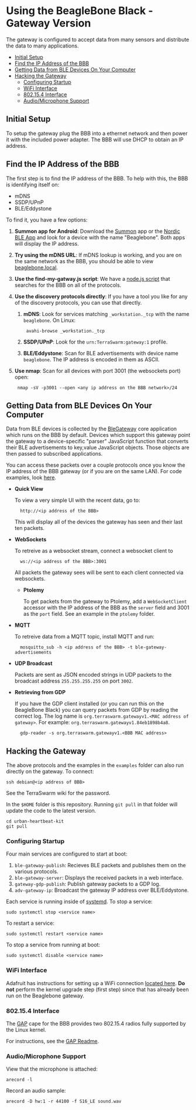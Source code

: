 Using the BeagleBone Black - Gateway Version
============================================

The gateway is configured to accept data from many sensors
and distribute the data to many applications.

<!-- START doctoc generated TOC please keep comment here to allow auto update -->
<!-- DON'T EDIT THIS SECTION, INSTEAD RE-RUN doctoc TO UPDATE -->


- [Initial Setup](#initial-setup)
- [Find the IP Address of the BBB](#find-the-ip-address-of-the-bbb)
- [Getting Data from BLE Devices On Your Computer](#getting-data-from-ble-devices-on-your-computer)
- [Hacking the Gateway](#hacking-the-gateway)
  - [Configuring Startup](#configuring-startup)
  - [WiFi Interface](#wifi-interface)
  - [802.15.4 Interface](#802154-interface)
  - [Audio/Microphone Support](#audomicrophone-support)

<!-- END doctoc generated TOC please keep comment here to allow auto update -->

Initial Setup
-------------

To setup the gateway plug the BBB into a ethernet network and then power
it with the included power adapter. The BBB will use DHCP to obtain
an IP address.

Find the IP Address of the BBB
------------------------------

The first step is to find the IP address of the BBB. To help with this,
the BBB is identifying itself on:

- mDNS
- SSDP/UPnP
- BLE/Eddystone

To find it, you have a few options:

1. **Summon app for Android**: Download the
[Summon](https://play.google.com/store/apps/details?id=edu.umich.eecs.lab11.summon)
app or the [Nordic BLE App](https://play.google.com/store/apps/details?id=no.nordicsemi.android.mcp)
and look for a device with the name "Beaglebone". Both apps will display the IP address.

2. **Try using the mDNS URL**: If mDNS lookup is working, and you are on the same
network as the BBB, you should be able to view [beaglebone.local](http://beaglebone.local/).

3. **Use the find-my-gatway.js script**: We have a
[node.js script](https://github.com/terraswarm/urban-heartbeat-kit/tree/master/discover/find-my-gateway)
that searches for the BBB on all of the protocols.

4. **Use the discovery protocols directly**: If you have a tool you like for
any of the discovery protocols, you can use that directly.
    1. **mDNS**: Look for services matching `_workstation._tcp` with the name
    `beaglebone`. On Linux:

            avahi-browse _workstation._tcp
   2. **SSDP/UPnP**: Look for the `urn:TerraSwarm:gateway:1` profile.
   3. **BLE/Eddystone**: Scan for BLE advertisements with device
   name `beaglebone`. The IP address is encoded in them as ASCII.

5. **Use nmap**: Scan for all devices with port 3001 (the websockets port)
open:

        nmap -sV -p3001 --open <any ip address on the BBB network>/24


Getting Data from BLE Devices On Your Computer
----------------------------------------------

Data from BLE devices is collected by the
[BleGateway](https://github.com/lab11/gateway/tree/master/software/ble-gateway)
core application which runs on the BBB by default. Devices which support
this gateway point the gateway to a
device-specific "parser" JavaScript function that converts their BLE
advertisements to key,value JavaScript objects. Those objects are then
passed to subscribed applications.

You can access these packets over a couple protocols once you know
the IP address of the BBB gateway (or if you are on the same
LAN). For code examples, look
[here](https://github.com/terraswarm/urban-heartbeat-kit/tree/master/examples).

- **Quick View**

    To view a very simple UI with the recent data, go to:

        http://<ip address of the BBB>

    This will display all of the devices the gateway has seen and their
    last ten packets.

- **WebSockets**

    To retreive as a websocket stream, connect a websocket client to

        ws://<ip address of the BBB>:3001

    All packets the gateway sees will be sent to each client connected
    via websockets.

    - **Ptolemy**

        To get packets from the gateway to Ptolemy, add a `WebSocketClient`
        accessor with the IP address of the BBB as the `server` field and
        3001 as the `port` field. See an example in the `ptolemy` folder.

- **MQTT**

    To retreive data from a MQTT topic, install MQTT and run:

        mosquitto_sub -h <ip address of the BBB> -t ble-gateway-advertisements

- **UDP Broadcast**

    Packets are sent as JSON encoded strings in UDP packets to the broadcast
    address `255.255.255.255` on port `3002`.

- **Retrieving from GDP**

    If you have the GDP client installed (or you can run this on the BeagleBone
    Black) you can query packets from GDP by reading the correct log. The log
    name is `org.terraswarm.gatewayv1.<MAC address of gateway>`. For example:
    `org.terraswarm.gatewayv1.84eb1898b4a8`.

        gdp-reader -s org.terraswarm.gatewayv1.<BBB MAC address>


Hacking the Gateway
-------------------

The above protocols and the examples in the `examples` folder can also
run directly on the gateway. To connect:

    ssh debian@<ip address of BBB>

See the TerraSwarm wiki for the password.

In the `$HOME` folder is this repository. Running `git pull` in that folder
will update the code to the latest version.

    cd urban-heartbeat-kit
    git pull

### Configuring Startup

Four main services are configured to start at boot:

1. `ble-gateway-publish`: Recieves BLE packets and publishes them on the various protocols.
2. `ble-gateway-server`: Displays the received packets in a web interface.
3. `gateway-gdp-publish`: Publish gateway packets to a GDP log.
4. `adv-gateway-ip`: Broadcast the gateway IP address over BLE/Eddystone.

Each service is running inside of [systemd](http://www.freedesktop.org/wiki/Software/systemd/).
To stop a service:

    sudo systemctl stop <service name>

To restart a service:

    sudo systemctl restart <service name>

To stop a service from running at boot:

    sudo systemctl disable <service name>


### WiFi Interface
Adafruit has instructions for setting up a WiFi connection
[located here](https://learn.adafruit.com/setting-up-wifi-with-beaglebone-black/configuration).
**Do not** perform the kernel upgrade step (first step) since that has already been
run on the Beaglebone gateway.

### 802.15.4 Interface

The [GAP](https://github.com/lab11/gap) cape for the BBB provides two 802.15.4 radios
fully supported by the Linux kernel.

For instructions, see the [GAP Readme](https://github.com/lab11/gap#sniffing-154-packets).

### Audio/Microphone Support

View that the microphone is attached:

    arecord -l

Record an audio sample:

    arecord -D hw:1 -r 44100 -f S16_LE sound.wav
